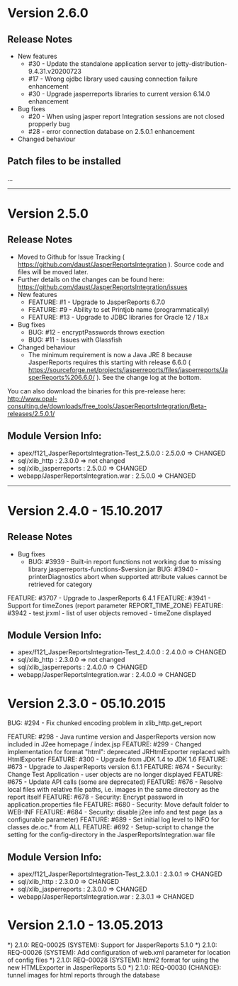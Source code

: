 [//]: # (Infos about this file)
[//]: # (Markdown Syntax: https://guides.github.com/features/mastering-markdown/)

# Version 2.6.0

## Release Notes

* New features
  * #30 - Update the standalone application server to jetty-distribution-9.4.31.v20200723
  * #17 - Wrong ojdbc library used causing connection failure enhancement
  * #30 - Upgrade jasperreports libraries to current version 6.14.0 enhancement
* Bug fixes
  * #20 - When using jasper report Integration sessions are not closed propperly bug
  * #28 - error connection database on 2.5.0.1 enhancement
* Changed behaviour


## Patch files to be installed
...

----------------------------------------------------------------------------------
# Version 2.5.0

## Release Notes
* Moved to Github for Issue Tracking ( https://github.com/daust/JasperReportsIntegration ). Source code and files will be moved later. 
* Further details on the changes can be found here: https://github.com/daust/JasperReportsIntegration/issues
* New features
  * FEATURE: #1 - Upgrade to JasperReports 6.7.0
  * FEATURE: #9 - Ability to set Printjob name (programmatically)
  * FEATURE: #13 - Upgrade to JDBC libraries for Oracle 12 / 18.x
* Bug fixes
  * BUG: #12 - encryptPasswords throws exection
  * BUG: #11 - Issues with Glassfish
* Changed behaviour
  * The minimum requirement is now a Java JRE 8 because JasperReports requires this starting with release 6.6.0 ( https://sourceforge.net/projects/jasperreports/files/jasperreports/JasperReports%206.6.0/ ). See the change log at the bottom. 

You can also download the binaries for this pre-release here: http://www.opal-consulting.de/downloads/free_tools/JasperReportsIntegration/Beta-releases/2.5.0.1/

## Module Version Info:
- apex/f121_JasperReportsIntegration-Test_2.5.0.0  	: 2.5.0.0 => CHANGED
- sql/xlib_http    							        : 2.3.0.0 => not changed
- sql/xlib_jasperreports    					    : 2.5.0.0 => CHANGED
- webapp/JasperReportsIntegration.war			   	: 2.5.0.0 => CHANGED

----------------------------------------------------------------------------------
# Version 2.4.0 - 15.10.2017

## Release Notes

* Bug fixes
    * BUG: #3939 - Built-in report functions not working due to missing library jasperreports-functions-$version.jar
BUG: #3940 - printerDiagnostics abort when supported attribute values cannot be retrieved for category

FEATURE: #3707 - Upgrade to JasperReports 6.4.1
FEATURE: #3941 - Support for timeZones (report parameter REPORT_TIME_ZONE)
FEATURE: #3942 - test.jrxml - list of user objects removed - timeZone displayed

Module Version Info:
----------------------------------------------
- apex/f121_JasperReportsIntegration-Test_2.4.0.0  	: 2.4.0.0 => CHANGED
- sql/xlib_http    							        : 2.3.0.0 => not changed
- sql/xlib_jasperreports    					    : 2.4.0.0 => CHANGED
- webapp/JasperReportsIntegration.war			   	: 2.4.0.0 => CHANGED

Version 2.3.0 - 05.10.2015
====================================================================================
BUG: #294 - Fix chunked encoding problem in xlib_http.get_report

FEATURE: #298 - Java runtime version and JasperReports version now included in J2ee homepage / index.jsp
FEATURE: #299 - Changed implementation for format "html": deprecated JRHtmlExporter replaced with HtmlExporter
FEATURE: #300 - Upgrade from JDK 1.4 to JDK 1.6
FEATURE: #673 - Upgrade to JasperReports version 6.1.1
FEATURE: #674 - Security: Change Test Application - user objects are no longer displayed
FEATURE: #675 - Update API calls (some are deprecated)
FEATURE: #676 - Resolve local files with relative file paths, i.e. images in the same directory as the report itself
FEATURE: #678 - Security: Encrypt password in application.properties file
FEATURE: #680 - Security: Move default folder to WEB-INF
FEATURE: #684 - Security: disable j2ee info and test page (as a configurable parameter)
FEATURE: #689 - Set initial log level to INFO for classes de.oc.* from ALL
FEATURE: #692 - Setup-script to change the setting for the config-directory in the JasperReportsIntegration.war file

Module Version Info:
----------------------------------------------
- apex/f121_JasperReportsIntegration-Test_2.3.0.1  	: 2.3.0.1 => CHANGED
- sql/xlib_http    									: 2.3.0.0 => CHANGED
- sql/xlib_jasperreports    						: 2.3.0.0 => CHANGED
- webapp/JasperReportsIntegration.war				: 2.3.0.1 => CHANGED

Version 2.1.0 - 13.05.2013
==================================================================
*) 2.1.0: REQ-00025 (SYSTEM): Support for JasperReports 5.1.0
*) 2.1.0: REQ-00026 (SYSTEM): Add configuration of web.xml parameter for location of config files
*) 2.1.0: REQ-00028 (SYSTEM): html2 format for using the new HTMLExporter in JasperReports 5.0
*) 2.1.0: REQ-00030 (CHANGE): tunnel images for html reports through the database
